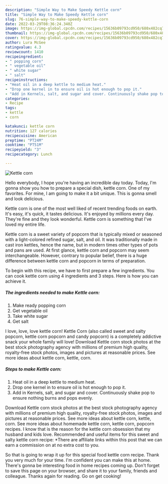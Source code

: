 ```yaml
---
description: "Simple Way to Make Speedy Kettle corn"
title: "Simple Way to Make Speedy Kettle corn"
slug: 76-simple-way-to-make-speedy-kettle-corn
date: 2022-03-29T08:36:24.340Z
image: https://img-global.cpcdn.com/recipes/15636b09793cd950/680x482cq70/kettle-corn-recipe-main-photo.jpg
thumbnail: https://img-global.cpcdn.com/recipes/15636b09793cd950/680x482cq70/kettle-corn-recipe-main-photo.jpg
cover: https://img-global.cpcdn.com/recipes/15636b09793cd950/680x482cq70/kettle-corn-recipe-main-photo.jpg
author: Lura McGee
ratingvalue: 4.3
reviewcount: 1410
recipeingredient:
- " popping corn"
- " vegetable oil"
- " white sugar"
- " salt"
recipeinstructions:
- "Heat oil in a deep kettle to medium heat."
- "Drop one kernel in to ensure oil is hot enough to pop it."
- "Add in Kernels, salt, and sugar and cover. Continuously shake pop to ensure nothing burns and pops evenly."
categories:
- Recipe
tags:
- kettle
- corn

katakunci: kettle corn 
nutrition: 127 calories
recipecuisine: American
preptime: "PT24M"
cooktime: "PT51M"
recipeyield: "3"
recipecategory: Lunch

---
```



![Kettle corn](https://img-global.cpcdn.com/recipes/15636b09793cd950/680x482cq70/kettle-corn-recipe-main-photo.jpg)

Hello everybody, I hope you're having an incredible day today. Today, I'm gonna show you how to prepare a special dish, kettle corn. One of my favorites. For mine, I am going to make it a bit unique. This is gonna smell and look delicious.

Kettle corn is one of the most well liked of recent trending foods on earth. It's easy, it's quick, it tastes delicious. It's enjoyed by millions every day. They're fine and they look wonderful. Kettle corn is something that I've loved my entire life.

Kettle corn is a sweet variety of popcorn that is typically mixed or seasoned with a light-colored refined sugar, salt, and oil. It was traditionally made in cast iron kettles, hence the name, but in modern times other types of pots and pans are used. At first glance, kettle corn and popcorn may seem interchangeable. However, contrary to popular belief, there is a huge difference between kettle corn and popcorn in terms of preparation.


To begin with this recipe, we have to first prepare a few ingredients. You can cook kettle corn using 4 ingredients and 3 steps. Here is how you can achieve it.

<!--inarticleads1-->

##### The ingredients needed to make Kettle corn:

1. Make ready  popping corn
1. Get  vegetable oil
1. Take  white sugar
1. Get  salt


I love, love, love kettle corn! Kettle Corn (also called sweet and salty popcorn, kettle corn popcorn and candy popcorn) is a completely addictive snack your whole family will love! Download Kettle corn stock photos at the best stock photography agency with millions of premium high quality, royalty-free stock photos, images and pictures at reasonable prices. See more ideas about kettle corn, kettle, corn. 

<!--inarticleads2-->

##### Steps to make Kettle corn:

1. Heat oil in a deep kettle to medium heat.
1. Drop one kernel in to ensure oil is hot enough to pop it.
1. Add in Kernels, salt, and sugar and cover. Continuously shake pop to ensure nothing burns and pops evenly.


Download Kettle corn stock photos at the best stock photography agency with millions of premium high quality, royalty-free stock photos, images and pictures at reasonable prices. See more ideas about kettle corn, kettle, corn. See more ideas about homemade kettle corn, kettle corn, popcorn recipes. I know that is the reason for the kettle corn obsession that my husband and kids love. Recommended and useful items for this sweet and salty kettle corn recipe: *There are affiliate links within this post that we can earn a commission on at no extra cost to you. 

So that is going to wrap it up for this special food kettle corn recipe. Thank you very much for your time. I'm confident you can make this at home. There's gonna be interesting food in home recipes coming up. Don't forget to save this page on your browser, and share it to your family, friends and colleague. Thanks again for reading. Go on get cooking!
